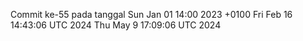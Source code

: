Commit ke-55 pada tanggal Sun Jan 01 14:00 2023 +0100
Fri Feb 16 14:43:06 UTC 2024
Thu May  9 17:09:06 UTC 2024
